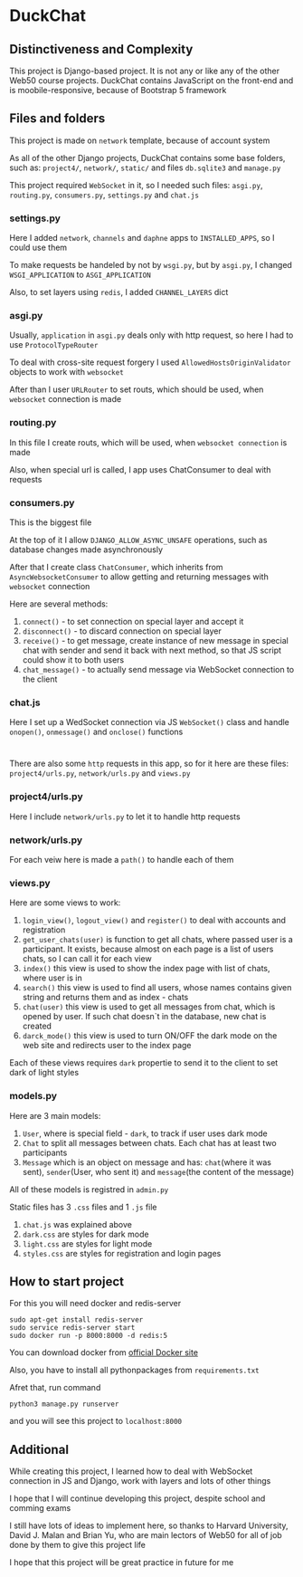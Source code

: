 # DuckChat
## Distinctiveness and Complexity
This project is Django-based project. It is not any or like any of the other Web50 course projects. DuckChat contains JavaScript on the front-end and is moobile-responsive, because of Bootstrap 5 framework

## Files and folders
This project is made on `network` template, because of account system

As all of the other Django projects, DuckChat contains some base folders, such as: `project4/`, `network/`, `static/` and files `db.sqlite3` and `manage.py`

This project required `WebSocket` in it, so I needed such files: `asgi.py`, `routing.py`, `consumers.py`, `settings.py` and `chat.js`

### settings.py
Here I added `network`, `channels` and `daphne` apps to `INSTALLED_APPS`, so I could use them

To make requests be handeled by not by `wsgi.py`, but by `asgi.py`, I changed `WSGI_APPLICATION` to `ASGI_APPLICATION` 

Also, to set layers using `redis`, I added `CHANNEL_LAYERS` dict

### asgi.py
Usually, `application` in `asgi.py` deals only with http request, so here I had to use `ProtocolTypeRouter`

To deal with cross-site request forgery I used `AllowedHostsOriginValidator` objects to work with `websocket`

After than I user `URLRouter` to set routs, which should be used, when `websocket` connection is made

### routing.py
In this file I create routs, which will be used, when `websocket connection` is made

Also, when special url is called, I app uses ChatConsumer to deal with requests

### consumers.py
This is the biggest file

At the top of it I allow `DJANGO_ALLOW_ASYNC_UNSAFE` operations, such as database changes made asynchronously

After that I create class `ChatConsumer`, which inherits from `AsyncWebsocketConsumer` to allow getting and returning messages with `websocket` connection

Here are several methods:
1. `connect()` - to set connection on special layer and accept it
2. `disconnect()` - to discard connection on special layer
3. `receive()` - to get message, create instance of new message in special chat with sender and send it back with next method, so that JS script could show it to both users
4. `chat_message()` - to actually send message via WebSocket connection to the client

### chat.js
Here I set up a WedSocket connection via JS `WebSocket()` class and handle `onopen()`, `onmessage()` and `onclose()` functions

#

There are also some `http` requests in this app, so for it here are these files: `project4/urls.py`, `network/urls.py` and `views.py`

### project4/urls.py

Here I include `network/urls.py` to let it to handle http requests

### network/urls.py

For each veiw here is made a `path()` to handle each of them

### views.py

Here are some views to work:
1. `login_view()`, `logout_view()` and `register()` to deal with accounts and registration 
2. `get_user_chats(user)` is function to get all chats, where passed user is a participant. It exists, because almost on each page is a list of users chats, so I can call it for each view
3. `index()` this view is used to show the index page with list of chats, where user is in
4. `search()` this view is used to find all users, whose names contains given string and returns them and as index - chats
5. `chat(user)` this view is used to get all messages from chat, which is opened by user. If such chat doesn`t in the database, new chat is created
6. `darck_mode()` this view is used to turn ON/OFF the dark mode on the web site and redirects user to the index page

Each of these views requires `dark` propertie to send it to the client to set dark of light styles

### models.py

Here are 3 main models:
1. `User`, where is special field - `dark`, to track if user uses dark mode
2. `Chat` to split all messages between chats. Each chat has at least two participants
3. `Message` which is an object on message and has: `chat`(where it was sent), `sender`(User, who sent it) and `message`(the content of the message)

All of these models is registred in `admin.py`

Static files has 3 `.css` files and 1 `.js` file

1. `chat.js` was explained above
2. `dark.css` are styles for dark mode
3. `light.css` are styles for light mode
4. `styles.css` are styles for registration and login pages

## How to start project

For this you will need docker and redis-server
```
sudo apt-get install redis-server
sudo service redis-server start
sudo docker run -p 8000:8000 -d redis:5
```

You can download docker from [official Docker site](https://www.docker.com/products/docker-desktop/)

Also, you have to install all pythonpackages from `requirements.txt`

Afret that, run command 

```
python3 manage.py runserver
```

and you will see this project to `localhost:8000`

## Additional
While creating this project, I learned how to deal with WebSocket connection in JS and Django, work with layers and lots of other things

I hope that I will continue developing this project, despite school and comming exams

I still have lots of ideas to implement here, so thanks to Harvard University, David J. Malan and Brian Yu, who are main lectors of Web50 for all of job done by them to give this project life

I hope that this project will be great practice in future for me